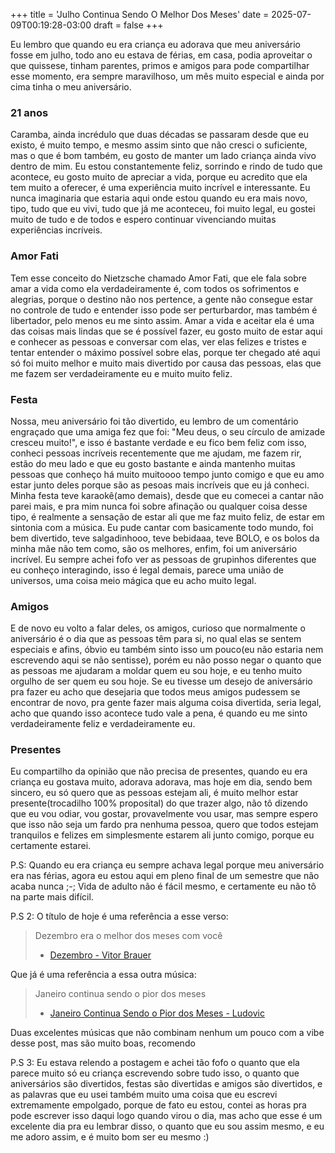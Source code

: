+++
title = 'Julho Continua Sendo O Melhor Dos Meses'
date = 2025-07-09T00:19:28-03:00
draft = false
+++

Eu lembro que quando eu era criança eu adorava que meu aniversário fosse em julho,
todo ano eu estava de férias, em casa, podia aproveitar o que quissese, tinham parentes,
primos e amigos para pode compartilhar esse momento, era sempre maravilhoso, um mês muito
especial e ainda por cima tinha o meu aniversário.

### 21 anos

Caramba, ainda incrédulo que duas décadas se passaram desde que eu existo, é muito tempo, e mesmo
assim sinto que não cresci o suficiente, mas o que é bom também, eu gosto de manter um lado criança
ainda vivo dentro de mim. Eu estou constantemente feliz, sorrindo e rindo de tudo que acontece, eu 
gosto muito de apreciar a vida, porque eu acredito que ela tem muito a oferecer, é uma experiência muito
incrível e interessante. Eu nunca imaginaria que estaria aqui onde estou quando eu era mais novo, tipo,
tudo que eu vivi, tudo que já me aconteceu, foi muito legal, eu gostei muito de tudo e de todos e espero
continuar vivenciando muitas experiências incríveis.

### Amor Fati

Tem esse conceito do Nietzsche chamado Amor Fati, que ele fala sobre amar a vida como ela verdadeiramente é,
com todos os sofrimentos e alegrias, porque o destino não nos pertence, a gente não consegue estar no controle
de tudo e entender isso pode ser perturbardor, mas também é libertador, pelo menos eu me sinto assim. Amar a vida
e aceitar ela é uma das coisas mais lindas que se é possível fazer, eu gosto muito de estar aqui e conhecer as pessoas
e conversar com elas, ver elas felizes e tristes e tentar entender o máximo possível sobre elas, porque ter chegado
até aqui só foi muito melhor e muito mais divertido por causa das pessoas, elas que me fazem ser verdadeiramente eu e
muito muito feliz.

### Festa

Nossa, meu aniversário foi tão divertido, eu lembro de um comentário engraçado que uma amiga fez que foi: "Meu deus, o seu
círculo de amizade cresceu muito!", e isso é bastante verdade e eu fico bem feliz com isso, conheci pessoas incríveis recentemente
que me ajudam, me fazem rir, estão do meu lado e que eu gosto bastante e ainda mantenho muitas pessoas que conheço há muito muitoooo
tempo junto comigo e que eu amo estar junto deles porque são as pesoas mais incríveis que eu já conheci. Minha festa teve karaokê(amo
demais), desde que eu comecei a cantar não parei mais, e pra mim nunca foi sobre afinação ou qualquer coisa desse tipo, é realmente a
sensação de estar ali que me faz muito feliz, de estar em sintonia com a música. Eu pude cantar com basicamente todo mundo, foi bem divertido,
teve salgadinhooo, teve bebidaaa, teve BOLO, e os bolos da minha mãe não tem como, são os melhores, enfim, foi um aniversário incrível.
Eu sempre achei fofo ver as pessoas de grupinhos diferentes que eu conheço interagindo, isso é legal demais, parece uma união de universos, uma
coisa meio mágica que eu acho muito legal.

### Amigos

E de novo eu volto a falar deles, os amigos, curioso que normalmente o aniversário é o dia que as pessoas têm para si, no qual elas se sentem especiais
e afins, óbvio eu também sinto isso um pouco(eu não estaria nem escrevendo aqui se não sentisse), porém eu não posso negar o quanto que as pessoas me ajudaram
a moldar quem eu sou hoje, e eu tenho muito orgulho de ser quem eu sou hoje. Se eu tivesse um desejo de aniversário pra fazer eu acho que desejaria que todos
meus amigos pudessem se encontrar de novo, pra gente fazer mais alguma coisa divertida, seria legal, acho que quando isso acontece tudo vale a pena, é quando 
eu me sinto verdadeiramente feliz e verdadeiramente eu.

### Presentes

Eu compartilho da opinião que não precisa de presentes, quando eu era criança eu gostava muito, adorava adorava, mas hoje em dia, sendo bem sincero, eu só quero
que as pessoas estejam ali, é muito melhor estar presente(trocadilho 100% proposital) do que trazer algo, não tô dizendo que eu vou odiar, vou gostar, provavelmente
vou usar, mas sempre espero que isso não seja um fardo pra nenhuma pessoa, quero que todos estejam tranquilos e felizes em simplesmente estarem ali junto comigo,
porque eu certamente estarei.

P.S: Quando eu era criança eu sempre achava legal porque meu aniversário era nas férias, agora eu estou aqui em pleno final de um semestre que não acaba nunca ;-;
Vida de adulto não é fácil mesmo, e certamente eu não tô na parte mais difícil.

P.S 2: O título de hoje é uma referência a esse verso:

> Dezembro era o melhor dos meses com você
> - [Dezembro - Vitor Brauer](https://www.youtube.com/watch?v=W9UVoD9C7PQ) 

Que já é uma referência a essa outra música:

> Janeiro continua sendo o pior dos meses
> - [Janeiro Continua Sendo o Pior dos Meses - Ludovic](https://www.youtube.com/watch?v=cWlVOKGkz5k)

Duas excelentes músicas que não combinam nenhum um pouco com a vibe desse post, mas são muito boas, recomendo

P.S 3: Eu estava relendo a postagem e achei tão fofo o quanto que ela parece muito só eu criança escrevendo sobre tudo isso, o quanto
que aniversários são divertidos, festas são divertidas e amigos são divertidos, e as palavras que eu usei também muito uma coisa que eu
escrevi extremamente empolgado, porque de fato eu estou, contei as horas pra pode escrever isso daqui logo quando virou o dia, mas acho
que esse é um excelente dia pra eu lembrar disso, o quanto que eu sou assim mesmo, e eu me adoro assim, e é muito bom ser eu mesmo :)
